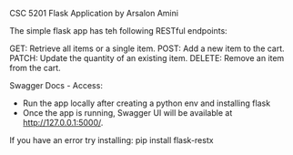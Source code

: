 CSC 5201 Flask Application by Arsalon Amini

The simple flask app has teh following RESTful endpoints:

GET: Retrieve all items or a single item.
POST: Add a new item to the cart.
PATCH: Update the quantity of an existing item.
DELETE: Remove an item from the cart.


Swagger Docs - Access: 

- Run the app locally after creating a python env and installing flask
- Once the app is running, Swagger UI will be available at http://127.0.0.1:5000/.

If you have an error try installing: pip install flask-restx

